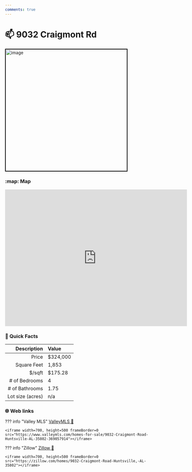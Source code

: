 ```yaml
---
comments: true
---
```


# 📫 9032 Craigmont Rd

<img
    src="https://realestatedigital.propertiescdn.com/ListingImages/alnaris-p/images/0/0/21859734.jpg" 
    alt="image" 
    width="400" 
    style="border:2px solid black">

### :map: Map

<iframe src="https://www.google.com/maps/embed?pb=!1m18!1m12!1m3!1d6564.312264062185!2d-86.57291732383113!3d34.65075968589002!2m3!1f0!2f0!3f0!3m2!1i1024!2i768!4f13.1!3m3!1m2!1s0x886212ba82b39653%3A0x914a04621578ab2a!2s9032%20Craigmont%20Rd%20SW%2C%20Huntsville%2C%20AL%2035802!5e0!3m2!1sen!2sus!4v1717081263614!5m2!1sen!2sus" width="600" height="450" style="border:0;" allowfullscreen="" loading="lazy" referrerpolicy="no-referrer-when-downgrade"></iframe>

### :open_file_folder: Quick Facts

| Description       | Value |
| ----------------: | :---- |
| Price             | $324,000 |
| Square Feet       | 1,853 |
| $/sqft            | $175.28 |
| # of Bedrooms     | 4 |
| # of Bathrooms    | 1.75 |
| Lot size (acres)  | n/a |

### :globe_with_meridians: Web links

??? info "Valley MLS"
    [ValleyMLS 	:link:](https://www.valleymls.com/homes-for-sale/9032-Craigmont-Road-Huntsville-AL-35802-369057914)

    <iframe width=700, height=500 frameBorder=0 src="https://www.valleymls.com/homes-for-sale/9032-Craigmont-Road-Huntsville-AL-35802-369057914"></iframe>

??? info "Zillow"
    [Zillow :link:](https://zillow.com/homes/9032-Craigmont-Road-Huntsville,-AL-35802)

    <iframe width=700, height=500 frameBorder=0 src="https://zillow.com/homes/9032-Craigmont-Road-Huntsville,-AL-35802"></iframe>